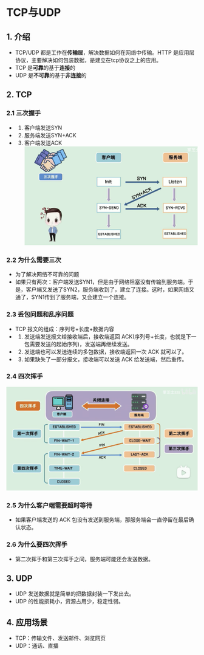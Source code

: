 # TCP与UDP

## 1. 介绍
- TCP/UDP 都是工作在**传输层**，解决数据如何在网络中传输。HTTP 是应用层协议，主要解决如何包装数据，是建立在tcp协议之上的应用。
- TCP 是**可靠**的基于**连接**的
- UDP 是**不可靠**的基于**非连接**的

## 2. TCP
### 2.1 三次握手
- 1. 客户端发送SYN
- 2. 服务端发送SYN+ACK
- 3. 客户端发送ACK
![TCP三次握手](../../images/TCP三次握手.png)

### 2.2 为什么需要三次
- 为了解决网络不可靠的问题
- 如果只有两次：客户端发送SYN1，但是由于网络阻塞没有传输到服务端。于是，客户端又发送了SYN2，服务端收到了，建立了连接。这时，如果网络又通了，SYN1传到了服务端，又会建立一个连接。

### 2.3 丢包问题和乱序问题
- TCP 报文的组成：序列号+长度+数据内容
- 1. 发送端发送报文给接收端后，接收端返回 ACK(序列号+长度，也就是下一包需要发送的起始序列)，发送端再继续发送。
- 2. 发送端也可以发送连续的多包数据，接收端返回一次 ACK 就可以了。
- 3. 如果缺失了一部分报文，接收端可以发送 ACK 给发送端，然后重传。

### 2.4 四次挥手
![TCP四次挥手](../../images/TCP四次挥手.png)

### 2.5 为什么客户端需要超时等待
- 如果客户端发送的 ACK 包没有发送到服务端，那服务端会一直停留在最后确认状态。

### 2.6 为什么要四次挥手
- 第二次挥手和第三次挥手之间，服务端可能还会发送数据。

## 3. UDP
- UDP 发送数据就是简单的把数据封装一下发出去。
- UDP 的性能损耗小，资源占用少，稳定性弱。

## 4. 应用场景
- TCP：传输文件、发送邮件、浏览网页
- UDP：通话、直播
